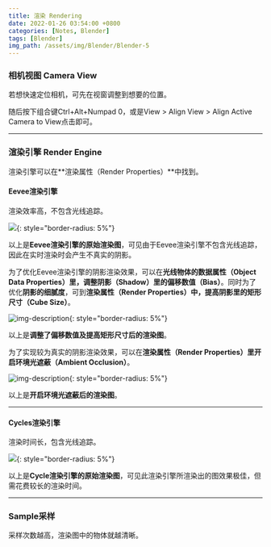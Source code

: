 ```yaml
---
title: 渲染 Rendering
date: 2022-01-26 03:54:00 +0800
categories: [Notes, Blender]
tags: [Blender]
img_path: /assets/img/Blender/Blender-5
---
```




### **相机视图 Camera View**

若想快速定位相机，可先在视窗调整到想要的位置。

随后按下组合键Ctrl+Alt+Numpad 0，或是View > Align View > Align Active Camera to View点击即可。 

---

### **渲染引擎 Render Engine**

渲染引擎可以在**渲染属性（Render Properties）**中找到。

#### **Eevee渲染引擎**

渲染效率高，不包含光线追踪。

![](eevee-before-settings.png){: style="border-radius: 5%"}

以上是**Eevee渲染引擎的原始渲染图**，可见由于Eevee渲染引擎不包含光线追踪，因此在实时渲染时会产生不真实的阴影。

为了优化Eevee渲染引擎的阴影渲染效果，可以在**光线物体的数据属性（Object Data Properties）**里，调整**阴影（Shadow）里的偏移数值（Bias）**。同时为了优化**阴影的细腻度**，可到**渲染属性（Render Properties）**中，提高阴影里的**矩形尺寸（Cube Size）**。

![img-description](eevee-after-shadows.png){: style="border-radius: 5%"}

以上是**调整了偏移数值及提高矩形尺寸后的渲染图**。

为了实现较为真实的阴影渲染效果，可以在**渲染属性（Render Properties）**里开启**环境光遮蔽（Ambient Occlusion）**。

![img-description](eevee-after-ao.png){: style="border-radius: 5%"}

以上是**开启环境光遮蔽后的渲染图**。

---

#### **Cycles渲染引擎**

渲染时间长，包含光线追踪。

![](cycle.png){: style="border-radius: 5%"}

以上是**Cycle渲染引擎的原始渲染图**，可见此渲染引擎所渲染出的图效果极佳，但需花费较长的渲染时间。

---

### **Sample采样**

采样次数越高，渲染图中的物体就越清晰。
